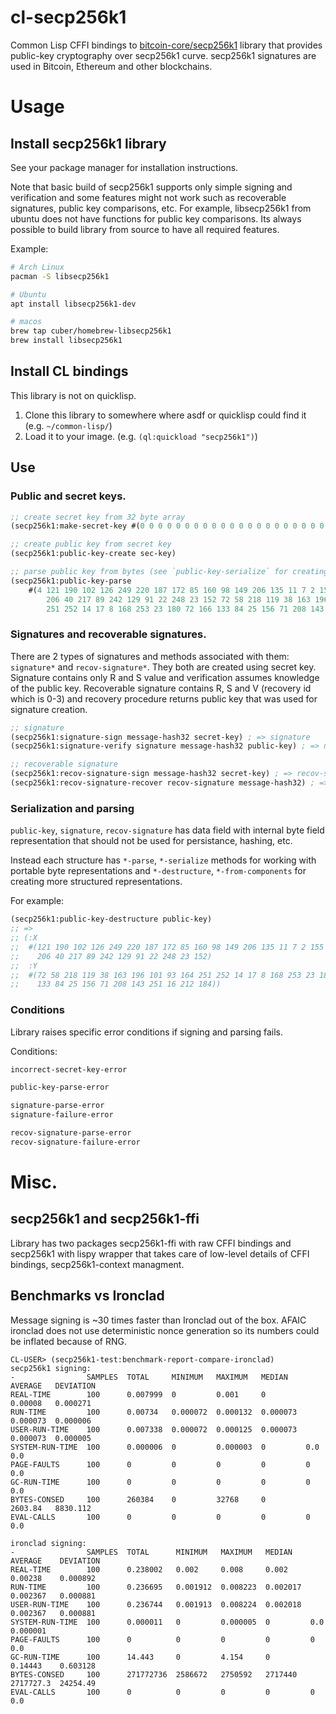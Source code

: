 # cl-secp256k1

Common Lisp CFFI bindings to [bitcoin-core/secp256k1](https://github.com/bitcoin-core/secp256k1) library 
that provides public-key cryptography over secp256k1 curve. secp256k1 signatures are used in Bitcoin, Ethereum
and other blockchains.

# Usage

## Install secp256k1 library

See your package manager for installation instructions. 

Note that basic build of secp256k1 supports only simple signing and verification and some features might not work such as recoverable signatures, public key comparisons, etc. 
For example, libsecp256k1 from ubuntu does not have functions for public key comparisons. Its always possible to build library from source to have all required features.

Example:

```bash
# Arch Linux
pacman -S libsecp256k1

# Ubuntu 
apt install libsecp256k1-dev 

# macos
brew tap cuber/homebrew-libsecp256k1
brew install libsecp256k1
```

## Install CL bindings

This library is not on quicklisp.

1. Clone this library to somewhere where asdf or quicklisp could find it (e.g. `~/common-lisp/`)
2. Load it to your image. (e.g. `(ql:quickload "secp256k1")`)

## Use

### Public and secret keys.

```lisp
;; create secret key from 32 byte array
(secp256k1:make-secret-key #(0 0 0 0 0 0 0 0 0 0 0 0 0 0 0 0 0 0 0 0 0 0 0 0 0 0 0 0 0 0 0 1))

;; create public key from secret key
(secp256k1:public-key-create sec-key)

;; parse public key from bytes (see `public-key-serialize` for creating this byte array)
(secp256k1:public-key-parse 
	#(4 121 190 102 126 249 220 187 172 85 160 98 149 206 135 11 7 2 155 252 219 45
		206 40 217 89 242 129 91 22 248 23 152 72 58 218 119 38 163 196 101 93 164
		251 252 14 17 8 168 253 23 180 72 166 133 84 25 156 71 208 143 251 16 212 184))
```

### Signatures and recoverable signatures.

There are 2 types of signatures and methods associated with them: `signature*` and `recov-signature*`.
They both are created using secret key. Signature contains only R and S value and verification assumes knowledge of the public key. Recoverable signature contains R, S and V (recovery id which is 0-3) and recovery procedure returns public key that was used for signature creation.

```lisp
;; signature
(secp256k1:signature-sign message-hash32 secret-key) ; => signature
(secp256k1:signature-verify signature message-hash32 public-key) ; => nil or t

;; recoverable signature
(secp256k1:recov-signature-sign message-hash32 secret-key) ; => recov-signature
(secp256k1:recov-signature-recover recov-signature message-hash32) ; => nil or public key
```

### Serialization and parsing

`public-key`, `signature`, `recov-signature` has data field with internal byte field representation that should not be used for persistance, hashing, etc.

Instead each structure has `*-parse`, `*-serialize` methods for working with portable byte representations and `*-destructure`, `*-from-components` for creating more structured representations.

For example:
```lisp
(secp256k1:public-key-destructure public-key)
;; =>
;; (:X
;;  #(121 190 102 126 249 220 187 172 85 160 98 149 206 135 11 7 2 155 252 219 45
;;    206 40 217 89 242 129 91 22 248 23 152)
;;  :Y
;;  #(72 58 218 119 38 163 196 101 93 164 251 252 14 17 8 168 253 23 180 72 166
;;    133 84 25 156 71 208 143 251 16 212 184))
```

### Conditions

Library raises specific error conditions if signing and parsing fails.

Conditions:
```lisp
incorrect-secret-key-error

public-key-parse-error

signature-parse-error
signature-failure-error

recov-signature-parse-error
recov-signature-failure-error
```

# Misc.

## secp256k1 and secp256k1-ffi

Library has two packages secp256k1-ffi with raw CFFI bindings and secp256k1 with lispy wrapper that takes care of low-level details of CFFI bindings, secp256k1-context managment.

## Benchmarks vs Ironclad

Message signing is ~30 times faster than Ironclad out of the box. AFAIC ironclad does not use deterministic nonce
generation so its numbers could be inflated because of RNG.

```
CL-USER> (secp256k1-test:benchmark-report-compare-ironclad)
secp256k1 signing:
-                SAMPLES  TOTAL     MINIMUM   MAXIMUM   MEDIAN    AVERAGE   DEVIATION  
REAL-TIME        100      0.007999  0         0.001     0         0.00008   0.000271   
RUN-TIME         100      0.00734   0.000072  0.000132  0.000073  0.000073  0.000006   
USER-RUN-TIME    100      0.007338  0.000072  0.000125  0.000073  0.000073  0.000005   
SYSTEM-RUN-TIME  100      0.000006  0         0.000003  0         0.0       0.0        
PAGE-FAULTS      100      0         0         0         0         0         0.0        
GC-RUN-TIME      100      0         0         0         0         0         0.0        
BYTES-CONSED     100      260384    0         32768     0         2603.84   8830.112   
EVAL-CALLS       100      0         0         0         0         0         0.0        

ironclad signing:
-                SAMPLES  TOTAL      MINIMUM   MAXIMUM   MEDIAN    AVERAGE    DEVIATION  
REAL-TIME        100      0.238002   0.002     0.008     0.002     0.00238    0.000892   
RUN-TIME         100      0.236695   0.001912  0.008223  0.002017  0.002367   0.000881   
USER-RUN-TIME    100      0.236744   0.001913  0.008224  0.002018  0.002367   0.000881   
SYSTEM-RUN-TIME  100      0.000011   0         0.000005  0         0.0        0.000001   
PAGE-FAULTS      100      0          0         0         0         0          0.0        
GC-RUN-TIME      100      14.443     0         4.154     0         0.14443    0.603128   
BYTES-CONSED     100      271772736  2586672   2750592   2717440   2717727.3  24254.49   
EVAL-CALLS       100      0          0         0         0         0          0.0        
```
